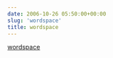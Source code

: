 ```yaml
---
date: 2006-10-26 05:50:00+00:00
slug: 'wordspace'
title: wordspace
---
```


[wordspace](http://wordspace.awardspace.com/)
